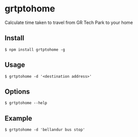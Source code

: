 # grtptohome
Calculate time taken to travel from GR Tech Park to your home

## Install

```
$ npm install grtptohome -g
```

## Usage

```
$ grtptohome -d '<destination address>'
```

## Options
```
$ grtptohome --help
```

## Example
```
$ grtptohome -d 'bellandur bus stop'
```
